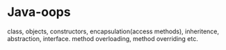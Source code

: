 # Java-oops
class, objects, constructors, encapsulation(access methods), inheritence, abstraction, interface. method overloading, method overriding etc.
